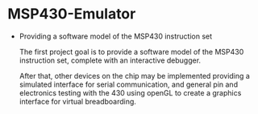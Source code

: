 MSP430-Emulator
===============

- Providing a software model of the MSP430 instruction set

  The first project goal is to provide a software model of the MSP430 
  instruction set, complete with an interactive debugger. 

  After that, other devices on the chip may be implemented providing a 
  simulated interface for serial communication, and general pin and 
  electronics testing with the 430 using openGL to create a graphics 
  interface for virtual breadboarding.

